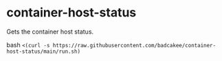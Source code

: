 # container-host-status
Gets the container host status.

bash
```<(curl -s https://raw.githubusercontent.com/badcakee/container-host-status/main/run.sh)```
